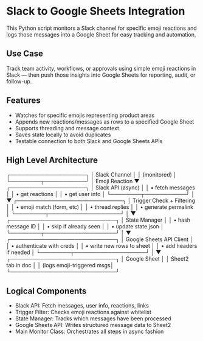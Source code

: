 # Slack to Google Sheets Integration

This Python script monitors a Slack channel for specific emoji reactions and logs those messages into a Google Sheet for easy tracking and automation.

## Use Case

Track team activity, workflows, or approvals using simple emoji reactions in Slack — then push those insights into Google Sheets for reporting, audit, or follow-up.

## Features

- Watches for specific emojis representing product areas
- Appends new reactions/messages as rows to a specified Google Sheet
- Supports threading and message context
- Saves state locally to avoid duplicates
- Testable connection to both Slack and Google Sheets APIs

## High Level Architecture
┌────────────────────┐
│  Slack Channel      │
│  (monitored)        │
└────────┬───────────┘
         │ Emoji Reaction
         ▼
┌────────────────────┐
│  Slack API (async) │
│  • fetch messages  │
│  • get reactions   │
│  • get user info   │
└────────┬───────────┘
         │
         ▼
┌────────────────────────────┐
│  Trigger Check + Filtering │
│  • emoji match (form, etc) │
│  • thread replies          │
│  • generate permalink      │
└────────┬───────────────────┘
         │
         ▼
┌────────────────────────────┐
│     State Manager          │
│  • hash message ID         │
│  • skip if already seen    │
│  • update state.json       │
└────────┬───────────────────┘
         │
         ▼
┌────────────────────────────┐
│  Google Sheets API Client  │
│  • authenticate with creds │
│  • write new rows to sheet │
│  • add headers if needed   │
└────────┬───────────────────┘
         │
         ▼
┌────────────────────────────┐
│        Google Sheet        │
│     Sheet2 tab in doc      │
│  (logs emoji-triggered msgs│
└────────────────────────────┘

## Logical Components

- Slack API: Fetch messages, user info, reactions, links
- Trigger Filter:	Checks emoji reactions against whitelist
- State Manager:	Tracks which messages have been processed
- Google Sheets API:	Writes structured message data to Sheet2
- Main Monitor Class:	Orchestrates all steps in async fashion


